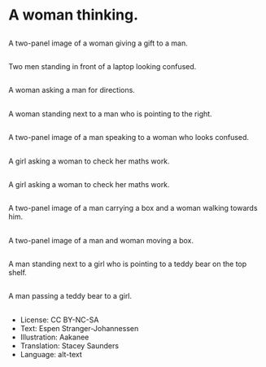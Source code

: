 # A woman thinking.

##
A two-panel image of a woman giving a gift to a man.

##
Two men standing in front of a laptop looking confused.

##
A woman asking a man for directions.

##
A woman standing next to a man who is pointing to the right.

##
A two-panel image of a man speaking to a woman who looks confused.

##
A girl asking a woman to check her maths work.

##
A girl asking a woman to check her maths work.

##
A two-panel image of a man carrying a box and a woman walking towards him.

##
A two-panel image of a man and woman moving a box.

##
A man standing next to a girl who is pointing to a teddy bear on the top shelf.

##
A man passing a teddy bear to a girl.

##
* License: CC BY-NC-SA
* Text: Espen Stranger-Johannessen
* Illustration: Aakanee
* Translation: Stacey Saunders
* Language: alt-text
